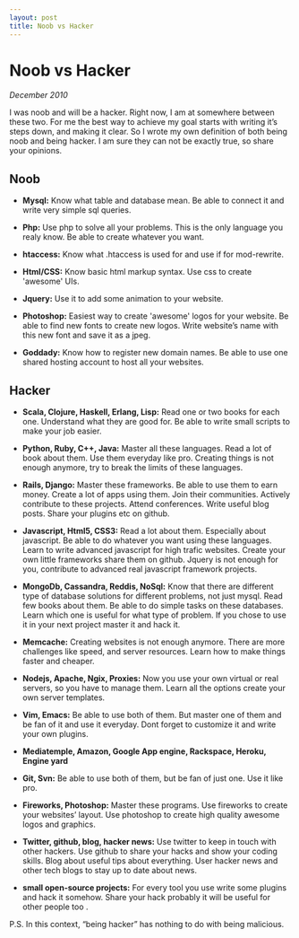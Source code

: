 ```yaml
---
layout: post
title: Noob vs Hacker
---
```


# Noob vs Hacker 

_December 2010_

I was noob and will be a hacker.  Right now, I am at somewhere between
these two.  For me the best way to achieve my goal starts with writing it’s
steps down, and making it clear.  So I wrote my own definition of both
being noob and being hacker.  I am sure they can not be exactly true, so
share your opinions.  

## Noob

* __Mysql:__ Know what table and database mean. Be able to connect it and
  write very simple sql queries. 

* __Php:__ Use php to solve all your problems. This is the only language
  you realy know. Be able to create whatever you want.

* __htaccess:__ Know what .htaccess is used for and use if for mod-rewrite.

* __Html/CSS:__ Know basic html markup syntax. Use css to create 'awesome'
  UIs.

* __Jquery:__ Use it to add some animation to your website. 

* __Photoshop:__ Easiest way to create 'awesome' logos for your website. Be
  able to find new fonts to create new logos. Write website’s name with
  this new font and save it as a jpeg.

* __Goddady:__ Know how to register new domain names.  Be able to use one
  shared hosting account to host all your websites.

## Hacker

* __Scala, Clojure, Haskell, Erlang, Lisp:__ Read one or two books for each
  one. Understand what they are good for. Be able to write small scripts to
  make your job easier. 

* __Python, Ruby, C++, Java:__ Master all these languages. Read a lot of
  book about them. Use them everyday like pro. Creating things is not
  enough anymore, try to break the limits of these languages.

* __Rails, Django:__ Master these frameworks. Be able to use them to earn
  money. Create a lot of apps using them. Join their communities. Actively
  contribute to these projects. Attend conferences. Write useful blog posts.
  Share your plugins etc on github.

* __Javascript, Html5, CSS3:__ Read a lot about them. Especially about
  javascript. Be able to do whatever you want using these languages. Learn
  to write advanced javascript for high trafic websites. Create your own
  little frameworks share them on github. Jquery is not enough for you,
  contribute to advanced real javascript framework projects.

* __MongoDb, Cassandra, Reddis, NoSql:__ Know that there are different type
  of database solutions for different problems, not just mysql. Read few
  books about them. Be able to do simple tasks on these databases. Learn
  which one is useful for what type of problem. If you chose to use it in
  your next project master it and hack it. 

* __Memcache:__ Creating websites is not enough anymore. There are more
  challenges like speed, and server resources. Learn how to make things
  faster and cheaper. 

* __Nodejs, Apache, Ngix, Proxies:__ Now you use your own virtual or real
  servers, so you have to manage them. Learn all the options create your
  own server templates. 

* __Vim, Emacs:__ Be able to use both of them. But master one of them and
  be fan of it and use it everyday. Dont forget to customize it and write
  your own plugins.

* __Mediatemple, Amazon, Google App engine, Rackspace, Heroku, Engine
  yard__

* __Git, Svn:__ Be able to use both of them, but be fan of just one. Use it
  like pro.

* __Fireworks, Photoshop:__ Master these programs. Use fireworks to create
  your websites’ layout. Use photoshop to create high quality awesome logos
  and graphics.

* __Twitter, github, blog, hacker news:__ Use twitter to keep in touch with
  other hackers. Use github to share your hacks and show your coding
  skills. Blog about useful tips about everything. User hacker news and other
  tech blogs to stay up to date about news.

* __small open-source projects:__ For every tool you use write some plugins
  and hack it somehow. Share your hack probably it will be useful for other
  people too .

P.S. In this context, “being hacker” has nothing to do with being malicious.


